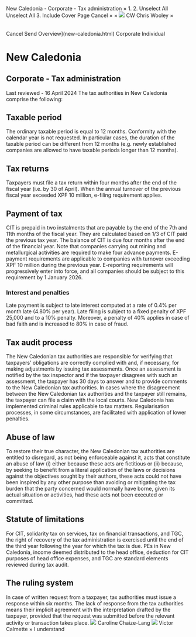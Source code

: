 New Caledonia - Corporate - Tax administration
×
1.
2.
Unselect All
Unselect All
3.
Include Cover Page
Cancel
×
×
![](-/media/world-wide-tax-summaries/attachments/global---chris-wooley.ashx%3Frev=ac5e5f3223b34096b1afc2a6009c7320&revision=ac5e5f32-23b3-4096-b1af-c2a6009c7320&hash=859B7ADC84DC2CBEC9760E9E6EE7DE6D0A8BFCDF)
CW
Chris Wooley
×
######
Cancel
Send
Overview](new-caledonia.html)
Corporate
Individual
# New Caledonia
## Corporate - Tax administration
Last reviewed - 16 April 2024
The tax authorities in New Caledonia comprise the following:
## Taxable period
The ordinary taxable period is equal to 12 months. Conformity with the calendar year is not requested. In particular cases, the duration of the taxable period can be different from 12 months (e.g. newly established companies are allowed to have taxable periods longer than 12 months).
## Tax returns
Taxpayers must file a tax return within four months after the end of the fiscal year (i.e. by 30 of April). When the annual turnover of the previous fiscal year exceeded XPF 10 million, e-filing requirement applies.
## Payment of tax
CIT is prepaid in two instalments that are payable by the end of the 7th and 11th months of the fiscal year. They are calculated based on 1/3 of CIT paid the previous tax year. The balance of CIT is due four months after the end of the financial year. Note that companies carrying out mining and metallurgical activities are required to make four advance payments.
E-payment requirements are applicable to companies with turnover exceeding XPF 10 million during the previous year.
E-reporting requirements will progressively enter into force, and all companies should be subject to this requirement by 1 January 2026.
### Interest and penalties
Late payment is subject to late interest computed at a rate of 0.4% per month late (4.80% per year).
Late filing is subject to a fixed penalty of XPF 25,000 and to a 10% penalty.
Moreover, a penalty of 40% applies in case of bad faith and is increased to 80% in case of fraud.
## Tax audit process
The New Caledonian tax authorities are responsible for verifying that taxpayers’ obligations are correctly complied with and, if necessary, for making adjustments by issuing tax assessments.
Once an assessment is notified by the tax inspector and if the taxpayer disagrees with such an assessment, the taxpayer has 30 days to answer and to provide comments to the New Caledonian tax authorities.
In cases where the disagreement between the New Caledonian tax authorities and the taxpayer still remains, the taxpayer can file a claim with the local courts.
New Caledonia has implemented criminal rules applicable to tax matters.
Regularisation processes, in some circumstances, are facilitated with application of lower penalties.
## Abuse of law
To restore their true character, the New Caledonian tax authorities are entitled to disregard, as not being enforceable against it, acts that constitute an abuse of law (i) either because these acts are fictitious or (ii) because, by seeking to benefit from a literal application of the laws or decisions against the objectives sought by their authors, these acts could not have been inspired by any other purpose than avoiding or mitigating the tax burden that the party concerned would normally have borne, given its actual situation or activities, had these acts not been executed or committed.
## Statute of limitations
For CIT, solidarity tax on services, tax on financial transactions, and TGC, the right of recovery of the tax administration is exercised until the end of the third year following the year for which the tax is due.
PEs in New Caledonia, income deemed distributed to the head office, deduction for CIT purposes of head office expenses, and TGC are standard elements reviewed during tax audit.
## The ruling system
In case of written request from a taxpayer, tax authorities must issue a response within six months. The lack of response from the tax authorities means their implicit agreement with the interpretation drafted by the taxpayer, provided that the request was submitted before the relevant activity or transaction takes place.
![](-/media/world-wide-tax-summaries/newcaledoniacaroline-chaizelangnew-caledonia--caroline-chaizelangjpg20240416232246249.ashx%3Frev=bb6b24d6698e478ca0f1e47e1e23ee1c&revision=bb6b24d6-698e-478c-a0f1-e47e1e23ee1c&hash=C1CE58E09309F51F870138A3461991DE9280E094)
Caroline Chaize-Lang
![](-/media/world-wide-tax-summaries/newcaledoniavictor-calmettenew-caledonia--victor-calmettepng20240416232434700.ashx%3Frev=f9bac96923cc49649ec6d24c19814657&revision=f9bac969-23cc-4964-9ec6-d24c19814657&hash=EC1864A40FCE3E92AA998502DBBD9BA5E8C58C05)
Victor Calmette
×
I understand